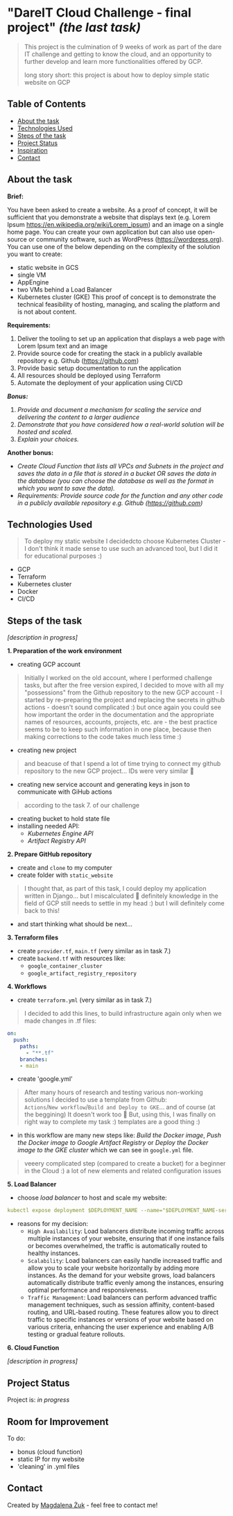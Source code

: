 # "DareIT Cloud Challenge - final project" *(the last task)*
> This project is the culmination of 9 weeks of work as part of the dare IT challenge and getting to know the cloud, and an opportunity to further develop and learn more functionalities offered by GCP.
> 
> long story short: this project is about how to deploy simple static website on GCP 
> 



## Table of Contents
* [About the task](#about-the-task)
* [Technologies Used](#technologies-used)
* [Steps of the task](#steps-of-the-task) <!-- * [Usage](#usage) -->
* [Project Status](#project-status) <!-- * [Room for Improvement](#room-for-improvement) -->
* [Inspiration](#inspiration)
* [Contact](#contact) <!-- * [License](#license) -->




## About the task

**Brief:**

You have been asked to create a website. As a proof of concept, it will be sufficient that you demonstrate a website that displays text (e.g. Lorem Ipsum https://en.wikipedia.org/wiki/Lorem_ipsum) and an image on a single home page.
You can create your own application but can also use open-source or community software, such as WordPress (https://wordpress.org).
You can use one of the below depending on the complexity of the solution you want to create:
- static website in GCS
- single VM
- AppEngine
- two VMs behind a Load Balancer
- Kubernetes cluster (GKE)
This proof of concept is to demonstrate the technical feasibility of hosting, managing, and scaling the platform and is not about content.

**Requirements:**
1. Deliver the tooling to set up an application that displays a web page with Lorem Ipsum text and an image
2. Provide source code for creating the stack in a publicly available repository e.g. Github (https://github.com)
3. Provide basic setup documentation to run the application
4. All resources should be deployed using Terraform
5. Automate the deployment of your application using CI/CD


***Bonus:***
1. *Provide and document a mechanism for scaling the service and delivering the content to a larger audience*
2. *Demonstrate that you have considered how a real-world solution will be hosted and scaled.*
3. *Explain your choices.*

**Another bonus:**

- *Create Cloud Function that lists all VPCs and Subnets in the project and saves the data in a file that is stored in a bucket OR saves the data in the database (you can choose the database as well as the format in which you want to save the data).*
- *Requirements:*
*Provide source code for the function and any other code in a publicly available repository e.g. Github (https://github.com)*

## Technologies Used

> To deploy my static website I decidedcto choose Kubernetes Cluster - I don't think it made sense to use such an advanced tool, but I did it for educational purposes :) 
- GCP
- Terraform
- Kubernetes cluster
- Docker
- CI/CD



## Steps of the task

*[description in progress]*

**1. Preparation of the work environment**

- creating GCP account
> Initially I worked on the old account, where I performed challenge tasks, but after the free version expired, I decided to move with all my "possessions" from the Github repository to the new GCP account - I started by re-preparing the project and replacing the secrets in github actions - doesn't sound complicated :) but once again you could see how important the order in the documentation and the appropriate names of resources, accounts, projects, etc. are - the best practice seems to be to keep such information in one place, because then making corrections to the code takes much less time :)
- creating new project
> and beacuse of that I spend a lot of time trying to connect my github repository to the new GCP project... IDs were very similar 🙈
- creating new service account and generating keys in json to communicate with GiHub actions
> according to the task 7. of our challenge
- creating bucket to hold state file
- installing needed API:
  - *Kubernetes Engine API*
  - *Artifact Registry API*

**2. Prepare GitHub repository**
- create and `clone` to my computer
- create folder with `static_website`
> I thought that, as part of this task, I could deploy my application written in Django... but I miscalculated 🙈 definitely knowledge in the field of GCP still needs to settle in my head :) but I will definitely come back to this!
- and start thinking what should be next...

**3. Terraform files**
- create `provider.tf`, `main.tf` (very similar as in task 7.)
- create `backend.tf` with resources like:
  - `google_container_cluster`
  - `google_artifact_registry_repository`


**4. Workflows**
- create `terraform.yml` (very similar as in task 7.)
> I decided to add this lines, to build  infrastructure again only when we made changes in .tf files:
```yaml
on:
  push:
    paths:
      - "**.tf"
    branches:
    - main
```
- create 'google.yml'
> After many hours of research and testing various non-working solutions I decided to use a template from Github: <br> `Actions`/`New workflow`/`Build and Deploy to GKE`... and of course (at the beggining) It doesn't work too 🤡 But, using this, I was finally on right way to complete my task :) templates are a good thing :)
  - in this workflow are many new steps like: *Build the Docker image*, *Push the Docker image to Google Artifact Registry* or *Deploy the Docker image to the GKE cluster* which we can see in `google.yml` file.
> veeery complicated step (compared to create a bucket) for a beginner in the Cloud :) a lot of new elements and related configuration issues

**5. Load Balancer**

- choose *load balancer* to host and scale my website:
```yaml
kubectl expose deployment $DEPLOYMENT_NAME --name="$DEPLOYMENT_NAME-service" --type=LoadBalancer --port 80 --target-port 80
```
- reasons for my decision:
  - `High Availability`: Load balancers distribute incoming traffic across multiple instances of your website, ensuring that if one instance fails or becomes overwhelmed, the traffic is automatically routed to healthy instances.
  - `Scalability`: Load balancers can easily handle increased traffic and allow you to scale your website horizontally by adding more instances. As the demand for your website grows, load balancers automatically distribute traffic evenly among the instances, ensuring optimal performance and responsiveness.
  - `Traffic Management`: Load balancers can perform advanced traffic management techniques, such as session affinity, content-based routing, and URL-based routing. These features allow you to direct traffic to specific instances or versions of your website based on various criteria, enhancing the user experience and enabling A/B testing or gradual feature rollouts.

**6. Cloud Function**

*[description in progress]*

## Project Status
Project is: _in progress_


## Room for Improvement

To do:
- bonus (cloud function)
- static IP for my website
- 'cleaning' in .yml files


<!-- ## Inspiration
powered by DareIT. -->


## Contact
Created by [Magdalena Żuk](https://www.linkedin.com/in/m-n-zuk/) - feel free to contact me!
